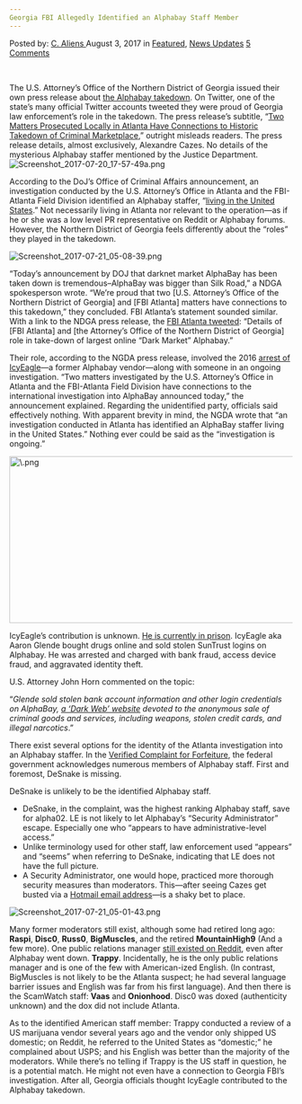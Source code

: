 ```yaml
---
Georgia FBI Allegedly Identified an Alphabay Staff Member
---
```

<article class="post-listing post-21714 post type-post status-publish format-standard has-post-thumbnail hentry 
 tag-allegedly tag-alphabay tag-fbi tag-georgia tag-identified tag-member tag-staff">
    <div class="post-inner">
        <span>Posted by: <a href="https://www.deepdotweb.com/author/caliens/" title="">C. Aliens </a></span>
    <span>August 3, 2017</span>
    <span>in <a href="https://www.deepdotweb.com/category/deepdot-news/" rel="category tag">Featured</a>, <a href="https://www.deepdotweb.com/category/news-updates/" rel="category tag">News Updates</a></span>
    <span><a href="https://www.deepdotweb.com/2017/08/03/georgia-fbi-allegedly-identified-alphabay-staff-member/#comments">5 Comments</a></span>
    </p>
    <div class="clear"></div>
    <div class="entry">
    <p>&nbsp;</p>
    <p>The U.S. Attorney&#8217;s Office of the Northern District of Georgia issued their own press release about <a href="https://www.deepdotweb.com/2017/07/20/globally-coordinated-operation-just-took-alphabay-hansa/">the Alphabay takedown</a>. On Twitter, one of the state&#8217;s many official Twitter accounts tweeted they were proud of Georgia law enforcement&#8217;s role in the takedown. The press release’s subtitle, “<a href="https://www.justice.gov/usao-ndga/pr/doj-announces-today-takedown-alphabay-largest-online-dark-market">Two Matters Prosecuted Locally in Atlanta Have Connections to Historic Takedown of Criminal Marketplace</a>,” outright misleads readers. The press release details, almost exclusively, Alexandre Cazes. No details of the mysterious Alphabay staffer mentioned by the Justice Department.<img class="wp-image-21725 aligncenter" src="https://www.deepdotweb.com/wp-content/uploads/2017/08/screenshot_2017-07-20_17-57-49a-png.png" alt="Screenshot_2017-07-20_17-57-49a.png" srcset="https://www.deepdotweb.com/wp-content/uploads/2017/08/screenshot_2017-07-20_17-57-49a-png.png 660w, https://www.deepdotweb.com/wp-content/uploads/2017/08/screenshot_2017-07-20_17-57-49a-png-300x136.png 300w, https://www.deepdotweb.com/wp-content/uploads/2017/08/screenshot_2017-07-20_17-57-49a-png-272x125.png 272w" sizes="(max-width: 660px) 100vw, 660px" /></p>
    <p>According to the DoJ’s Office of Criminal Affairs announcement, an investigation conducted by the U.S. Attorney’s Office in Atlanta and the FBI-Atlanta Field Division identified an Alphabay staffer, “<a href="https://www.justice.gov/opa/pr/alphabay-largest-online-dark-market-shut-down">living in the United States</a>.” Not necessarily living in Atlanta nor relevant to the operation—as if he or she was a low level PR representative on Reddit or Alphabay forums. However, the Northern District of Georgia feels differently about the “roles” they played in the takedown.</p>
    <p><img class="wp-image-21726 aligncenter" src="https://www.deepdotweb.com/wp-content/uploads/2017/08/screenshot_2017-07-21_05-08-39-png.png" alt="Screenshot_2017-07-21_05-08-39.png" srcset="https://www.deepdotweb.com/wp-content/uploads/2017/08/screenshot_2017-07-21_05-08-39-png.png 624w, https://www.deepdotweb.com/wp-content/uploads/2017/08/screenshot_2017-07-21_05-08-39-png-300x218.png 300w" sizes="(max-width: 624px) 100vw, 624px" /></p>
    <p>“Today&#8217;s announcement by DOJ that darknet market AlphaBay has been taken down is tremendous&#8211;AlphaBay was bigger than Silk Road,” a NDGA spokesperson wrote. “We&#8217;re proud that two [U.S. Attorney&#8217;s Office of the Northern District of Georgia] and [FBI Atlanta] matters have connections to this takedown,” they concluded. FBI Atlanta&#8217;s statement sounded similar. With a link to the NDGA press release, the <a href="https://twitter.com/FBIAtlanta/status/888129369922691072">FBI Atlanta tweeted</a>: “Details of [FBI Atlanta] and [the Attorney&#8217;s Office of the Northern District of Georgia] role in take-down of largest online &#8220;Dark Market&#8221; Alphabay.”</p>
    <p>Their role, according to the NGDA press release, involved the 2016 <a href="https://www.deepdotweb.com/2016/07/26/alphabay-fraud-vendor-icyeagle-arrested/">arrest of IcyEagle</a>—a former Alphabay vendor—along with someone in an ongoing investigation. “Two matters investigated by the U.S. Attorney’s Office in Atlanta and the FBI-Atlanta Field Division have connections to the international investigation into AlphaBay announced today,” the announcement explained. Regarding the unidentified party, officials said effectively nothing. With apparent brevity in mind, the NGDA wrote that “an investigation conducted in Atlanta has identified an AlphaBay staffer living in the United States.” Nothing ever could be said as the “investigation is ongoing.”</p>
    <p><img class="wp-image-21727 aligncenter" src="https://www.deepdotweb.com/wp-content/uploads/2017/08/png.png" alt="\.png" width="692" height="297" srcset="https://www.deepdotweb.com/wp-content/uploads/2017/08/png.png 1365w, https://www.deepdotweb.com/wp-content/uploads/2017/08/png-300x129.png 300w, https://www.deepdotweb.com/wp-content/uploads/2017/08/png-1024x440.png 1024w" sizes="(max-width: 692px) 100vw, 692px" /></p>
    <p>IcyEagle’s contribution is unknown. <a href="https://www.deepdotweb.com/2016/12/10/icyeagle-gets-prison-time-selling-stolen-bank-accounts-alphabay/">He is currently in prison</a>. IcyEagle aka Aaron Glende bought drugs online and sold stolen SunTrust logins on Alphabay. He was arrested and charged with bank fraud, access device fraud, and aggravated identity theft.</p>
    <p>U.S. Attorney John Horn commented on the topic:</p>
    <p>“<em>Glende sold stolen bank account information and other login credentials on AlphaBay, </em><a href="https://www.deepdotweb.com/2013/10/28/updated-llist-of-hidden-marketplaces-tor-i2p/"><em>a ‘Dark Web’ website</em></a><em> devoted to the anonymous sale of criminal goods and services, including weapons, stolen credit cards, and illegal narcotics</em>.”</p>
    <p>There exist several options for the identity of the Atlanta investigation into an Alphabay staffer. In the <a href="https://www.scribd.com/document/354287944/Alphabay-cazes-Forfeiture-Complaint#fullscreen&amp;from_embed">Verified Complaint for Forfeiture</a>, the federal government acknowledges numerous members of Alphabay staff. First and foremost, DeSnake is missing.</p>
    <p>DeSnake is unlikely to be the identified Alphabay staff.</p>
    <ul>
    <li>DeSnake, in the complaint, was the highest ranking Alphabay staff, save for alpha02. LE is not likely to let Alphabay&#8217;s “Security Administrator” escape. Especially one who “appears to have administrative-level access.”</li>
    <li>Unlike terminology used for other staff, law enforcement used “appears” and “seems” when referring to DeSnake, indicating that LE does not have the full picture.</li>
    <li>A Security Administrator, one would hope, practiced more thorough security measures than moderators. This—after seeing Cazes get busted via a <a href="https://www.deepdotweb.com/tag/email/">Hotmail email address</a>—is a shaky bet to place.</li>
    </ul>
    <p><img class="wp-image-21729 aligncenter" src="https://www.deepdotweb.com/wp-content/uploads/2017/08/screenshot_2017-07-21_05-01-43-png.png" alt="Screenshot_2017-07-21_05-01-43.png" srcset="https://www.deepdotweb.com/wp-content/uploads/2017/08/screenshot_2017-07-21_05-01-43-png.png 800w, https://www.deepdotweb.com/wp-content/uploads/2017/08/screenshot_2017-07-21_05-01-43-png-300x149.png 300w" sizes="(max-width: 800px) 100vw, 800px" /></p>
    <p>Many former moderators still exist, although some had retired long ago: <strong>Raspi</strong>, <strong>Disc0</strong>, <strong>Russ0</strong>, <strong>BigMuscles</strong>, and the retired <strong>MountainHigh9</strong> (And a few more). One public relations manager <a href="https://www.reddit.com/user/trappy_AB">still existed on Reddit</a>, even after Alphabay went down. <strong>Trappy</strong>. Incidentally, he is the only public relations manager and is one of the few with American-ized English. (In contrast, BigMuscles is not likely to be the Atlanta suspect; he had several language barrier issues and English was far from his first language). And then there is the ScamWatch staff: <strong>Vaas</strong> and <strong>Onionhood</strong>. Disc0 was doxed (authenticity unknown) and the dox did not include Atlanta.</p>
    <p>As to the identified American staff member: Trappy conducted a review of a US marijuana vendor several years ago and the vendor only shipped US domestic; on Reddit, he referred to the United States as “domestic;” he complained about USPS; and his English was better than the majority of the moderators. While there&#8217;s no telling if Trappy is the US staff in question, he is a potential match. He might not even have a connection to Georgia FBI’s investigation. After all, Georgia officials thought IcyEagle contributed to the Alphabay takedown.</p>
    </div>
    <span style="display:none"><a href="https://www.deepdotweb.com/tag/allegedly/" rel="tag">allegedly</a> <a href="https://www.deepdotweb.com/tag/alphabay/" rel="tag">alphabay</a> <a href="https://www.deepdotweb.com/tag/fbi/" rel="tag">fbi</a> <a href="https://www.deepdotweb.com/tag/georgia/" rel="tag">georgia</a> <a href="https://www.deepdotweb.com/tag/identified/" rel="tag">identified</a> <a href="https://www.deepdotweb.com/tag/member/" rel="tag">member</a> <a href="https://www.deepdotweb.com/tag/staff/" rel="tag">staff</a></span> <span style="display:none" class="updated">2017-08-03</span>
    <div style="display:none" class="vcard author" itemprop="author" itemscope itemtype="http://schema.org/Person"><strong class="fn" itemprop="name"><a href="https://www.deepdotweb.com/author/caliens/" title="Posts by C. Aliens" rel="author">C. Aliens</a></strong></div>
    </div>
</article>

